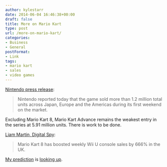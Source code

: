 ```yaml
---
author: kylestarr
date: 2014-06-04 16:46:38+00:00
draft: false
title: More on Mario Kart
type: post
url: /more-on-mario-kart/
categories:
- Business
- General
postFormat:
- Link
tags:
- mario kart
- sales
- video games
---
```


[Nintendo press release](http://press.nintendo.com/articles.jsp?id=41679):



<blockquote>Nintendo reported today that the game sold more than 1.2 million total units across Japan, Europe and the Americas during its first weekend on the market.</blockquote>



Excluding Mario Kart 8, Mario Kart Advance remains the weakest entry in the series at 5.91 million units. There is work to be done.

[Liam Martin, Digital Spy](http://digitalspy.com/gaming/news/a574838/mario-kart-8-boosts-weekly-wii-u-console-sales-by-666-percent.html):



<blockquote>Mario Kart 8 has boosted weekly Wii U console sales by 666% in the UK.</blockquote>



[My prediction](https://tsogaming.wordpress.com/2014/06/01/hail-mary-o/) is [looking up](http://daringfireball.net/linked/2014/06/01/hail-mario).
